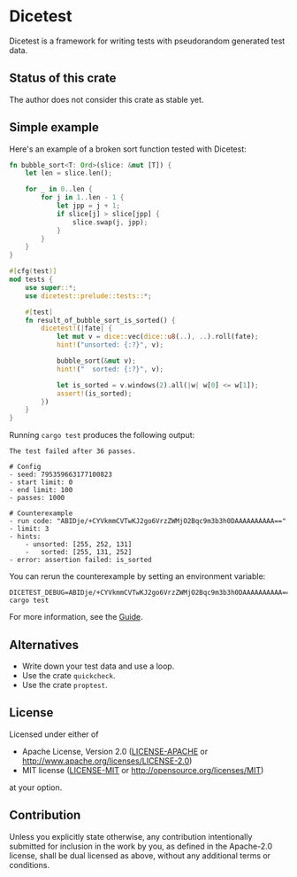 # Dicetest

Dicetest is a framework for writing tests with pseudorandom generated test data.

## Status of this crate

The author does not consider this crate as stable yet.

## Simple example

Here's an example of a broken sort function tested with Dicetest:
```rust
fn bubble_sort<T: Ord>(slice: &mut [T]) {
    let len = slice.len();

    for _ in 0..len {
        for j in 1..len - 1 {
            let jpp = j + 1;
            if slice[j] > slice[jpp] {
                slice.swap(j, jpp);
            }
        }
    }
}

#[cfg(test)]
mod tests {
    use super::*;
    use dicetest::prelude::tests::*;

    #[test]
    fn result_of_bubble_sort_is_sorted() {
        dicetest!(|fate| {
            let mut v = dice::vec(dice::u8(..), ..).roll(fate);
            hint!("unsorted: {:?}", v);

            bubble_sort(&mut v);
            hint!("  sorted: {:?}", v);

            let is_sorted = v.windows(2).all(|w| w[0] <= w[1]);
            assert!(is_sorted);
        })
    }
}
```

Running `cargo test` produces the following output:
```text
The test failed after 36 passes.

# Config
- seed: 795359663177100823
- start limit: 0
- end limit: 100
- passes: 1000

# Counterexample
- run code: "ABIDje/+CYVkmmCVTwKJ2go6VrzZWMjO2Bqc9m3b3h0DAAAAAAAAAA=="
- limit: 3
- hints:
    - unsorted: [255, 252, 131]
    -   sorted: [255, 131, 252]
- error: assertion failed: is_sorted
```

You can rerun the counterexample by setting an environment variable:
```text
DICETEST_DEBUG=ABIDje/+CYVkmmCVTwKJ2go6VrzZWMjO2Bqc9m3b3h0DAAAAAAAAAA== cargo test
```

For more information, see the [Guide](GUIDE.md).

## Alternatives

* Write down your test data and use a loop.
* Use the crate `quickcheck`.
* Use the crate `proptest`.

## License

Licensed under either of

 * Apache License, Version 2.0
   ([LICENSE-APACHE](LICENSE-APACHE) or http://www.apache.org/licenses/LICENSE-2.0)
 * MIT license
   ([LICENSE-MIT](LICENSE-MIT) or http://opensource.org/licenses/MIT)

at your option.

## Contribution

Unless you explicitly state otherwise, any contribution intentionally submitted
for inclusion in the work by you, as defined in the Apache-2.0 license, shall be
dual licensed as above, without any additional terms or conditions.
